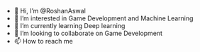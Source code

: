 - 👋 Hi, I’m @RoshanAswal
- 👀 I’m interested in Game Development and Machine Learning
- 🌱 I’m currently learning Deep learning
- 💞️ I’m looking to collaborate on Game Development
- 📫 How to reach me 

<!---
RoshanAswal/RoshanAswal is a ✨ special ✨ repository because its `README.md` (this file) appears on your GitHub profile.
You can click the Preview link to take a look at your changes.
--->
